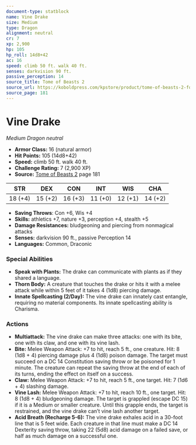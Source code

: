 ```yaml
---
document-type: statblock
name: Vine Drake
size: Medium
type: Dragon
alignment: neutral
cr: 7
xp: 2,900
hp: 105
hp_roll: 14d8+42
ac: 16
speed: climb 50 ft. walk 40 ft.
senses: darkvision 90 ft. 
passive_perception: 14
source_title: Tome of Beasts 2
source_url: https://koboldpress.com/kpstore/product/tome-of-beasts-2-for-5th-edition
source_page: 181
---
```


# Vine Drake

*Medium* *Dragon* *neutral*

- **Armor Class:** 16 (natural armor)
- **Hit Points:** 105 (14d8+42)
- **Speed:** climb 50 ft. walk 40 ft.
- **Challenge Rating:** 7 (2,900 XP)
- **Source:** [Tome of Beasts 2](https://koboldpress.com/kpstore/product/tome-of-beasts-2-for-5th-edition) page 181

| STR | DEX | CON | INT | WIS | CHA |
| --- | --- | --- | --- | --- | --- |
| 18 (+4) | 15 (+2) | 16 (+3) | 11 (+0) | 12 (+1) | 14 (+2) |

- **Saving Throws**: Con +6, Wis +4
- **Skills:** athletics +7, nature +3, perception +4, stealth +5
- **Damage Resistances:** bludgeoning and piercing from nonmagical attacks
- **Senses:** darkvision 90 ft., passive Perception 14
- **Languages:** Common, Draconic

### Special Abilities

- **Speak with Plants:** The drake can communicate with plants as if they shared a language.
- **Thorn Body:** A creature that touches the drake or hits it with a melee attack while within 5 feet of it takes 4 (1d8) piercing damage.
- **Innate Spellcasting (2/Day):** The vine drake can innately cast entangle, requiring no material components. Its innate spellcasting ability is Charisma.

### Actions

- **Multiattack:** The vine drake can make three attacks: one with its bite, one with its claw, and one with its vine lash.
- **Bite:** Melee Weapon Attack: +7 to hit, reach 5 ft., one creature. Hit: 8 (1d8 + 4) piercing damage plus 4 (1d8) poison damage. The target must succeed on a DC 14 Constitution saving throw or be poisoned for 1 minute. The creature can repeat the saving throw at the end of each of its turns, ending the effect on itself on a success.
- **Claw:** Melee Weapon Attack: +7 to hit, reach 5 ft., one target. Hit: 7 (1d6 + 4) slashing damage.
- **Vine Lash:** Melee Weapon Attack: +7 to hit, reach 10 ft., one target. Hit: 8 (1d8 + 4) bludgeoning damage. The target is grappled (escape DC 15) if it is a Medium or smaller creature. Until this grapple ends, the target is restrained, and the vine drake can’t vine lash another target.
- **Acid Breath (Recharge 5-6):** The vine drake exhales acid in a 30-foot line that is 5 feet wide. Each creature in that line must make a DC 14 Dexterity saving throw, taking 22 (5d8) acid damage on a failed save, or half as much damage on a successful one.
